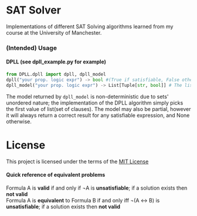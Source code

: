 # SAT Solver

Implementations of different SAT Solving algorithms learned from my course at the University of Manchester.


### (Intended) Usage

#### DPLL (see dpll_example.py for example)
```python
from DPLL.dpll import dpll, dpll_model
dpll("your prop. logic expr") -> bool #(True if satisfiable, False otherwise)
dpll_model("your prop. logic expr") -> List[Tuple[str, bool]] # The list of variables of the form (variable name, True/False)
```

The model returned by `dpll_model` is non-deterministic due to sets' unordered nature; the implementation of the DPLL algorithm simply picks the first value of list(set of clauses). The model may also be partial, however it will always return a correct result for any satisfiable expression, and None otherwise.
# License

This project is licensed under the terms of the [MIT License](LICENSE.md)


#### Quick reference of equivalent problems
Formula A is **valid** if and only if ¬A is **unsatisfiable**; if a solution exists then **not valid** \
Formula A is **equivalent** to Formula B if and only iff ¬(A ↔ B) is **unsatisfiable**; if a solution exists then **not valid**
